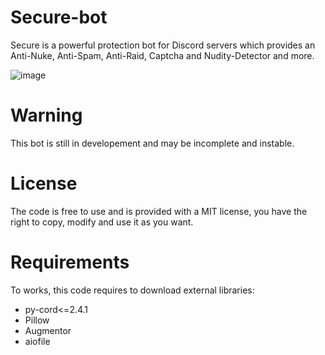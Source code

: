 # Secure-bot
Secure is a powerful protection bot for Discord servers which provides an Anti-Nuke, Anti-Spam, Anti-Raid, Captcha and Nudity-Detector and more.

![image](https://github.com/Dreynd-Dev/Secure-bot/assets/130786969/931e6c99-dda9-43f4-9811-4a901b9e96b4)

# Warning
This bot is still in developement and may be incomplete and instable.

# License
The code is free to use and is provided with a MIT license, you have the right to copy, modify and use it as you want.

# Requirements
To works, this code requires to download external libraries:
  - py-cord<=2.4.1
  - Pillow
  - Augmentor
  - aiofile
